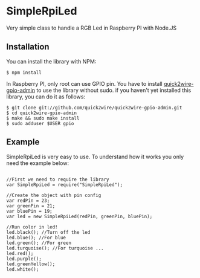 SimpleRpiLed
============

Very simple class to handle a RGB Led in Raspberry PI with Node.JS

## Installation

You can install the library with NPM:

<pre><code>$ npm install</code></pre>

In Raspberry PI, only root can use GPIO pin. You have to install [quick2wire-gpio-admin](https://github.com/quick2wire/quick2wire-gpio-admin) to use the library without sudo. if you haven't yet installed this library, you can do it as follows:

<pre><code>$ git clone git://github.com/quick2wire/quick2wire-gpio-admin.git
$ cd quick2wire-gpio-admin
$ make && sudo make install
$ sudo adduser $USER gpio</code></pre>

## Example

SimpleRpiLed is very easy to use. To understand how it works you only need the example below:
<pre><code>
//First we need to require the library
var SimpleRpiLed = require("SimpleRpiLed");

//Create the object with pin config 
var redPin = 23;
var greenPin = 21;
var bluePin = 19;
var led = new SimpleRpiLed(redPin, greenPin, bluePin);

//Run color in led!
led.black(); //Turn off the led
led.blue(); //For blue
led.green(); //For green
led.turquoise(); //For turquoise ...
led.red();
led.purple();
led.greenYellow();
led.white();

</code></pre>

